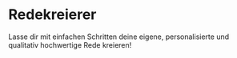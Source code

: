 # Redekreierer
Lasse dir mit einfachen Schritten deine eigene, personalisierte und qualitativ hochwertige Rede kreieren!
